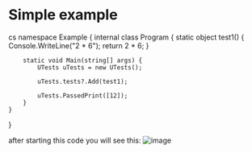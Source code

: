 <h1>Simple example</h1>
cs
namespace Example {
    internal class Program {
        static object test1() {
            Console.WriteLine("2 * 6");
            return 2 * 6;
        }

        static void Main(string[] args) {
            UTests uTests = new UTests();

            uTests.tests?.Add(test1);

            uTests.PassedPrint([12]);
        }
    }
}


after starting this code you will see this:
![image](https://github.com/user-attachments/assets/9a168c45-50d2-477f-ba3d-2d6508aec634)
